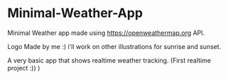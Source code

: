 # Minimal-Weather-App
Minimal Weather app made using https://openweathermap.org API.

Logo Made by me :)
i'll work on other illustrations for sunrise and sunset.

A very basic app that shows realtime weather tracking.
(First realtime project :)) )
